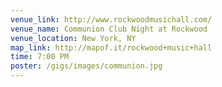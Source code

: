 ```yaml
---
venue_link: http://www.rockwoodmusichall.com/
venue_name: Communion Club Night at Rockwood
venue_location: New York, NY
map_link: http://mapof.it/rockwood+music+hall
time: 7:00 PM
poster: /gigs/images/communion.jpg
---
```


